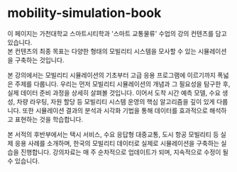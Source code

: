 # mobility-simulation-book

이 페이지는 가천대학교 스마트시티학과 '스마트 교통물류' 수업의 강의 컨텐츠를 담고 있습니다.  
본 컨텐츠의 최종 목표는 다양한 형태의 모빌리티 시스템을 모사할 수 있는 시뮬레이션을 구축하는 것입니다.

본 강의에서는 모빌리티 시뮬레이션의 기초부터 고급 응용 프로그램에 이르기까지 폭넓은 주제를 다룹니다. 우리는 먼저 모빌리티 시뮬레이션의 개념과 그 필요성을 탐구한 후, 실제 데이터 준비 과정을 상세히 살펴볼 것입니다. 이어서 도착 시간 예측 모델, 수요 생성, 차량 라우팅, 자원 할당 등 모빌리티 시스템 운영의 핵심 알고리즘을 깊이 있게 다룹니다. 또한 시뮬레이션 결과의 분석과 시각화 기법을 통해 데이터를 효과적으로 해석하고 표현하는 것을 학습합니다. 

본 서적의 후반부에서는 택시 서비스, 수요 응답형 대중교통, 도시 항공 모빌리티 등 실제 응용 사례를 소개하며, 한국의 모빌리티 데이터로 실제로 시뮬레이션을 구축하는 실습을 진행합니다. 강의자료는 매 주 순차적으로 업데이트가 되며, 지속적으로 수정이 될 수 있습니다. 